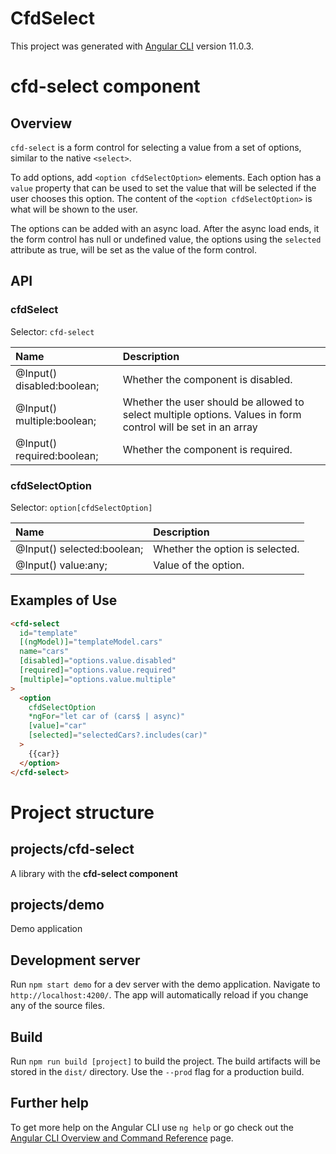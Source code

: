 # CfdSelect

This project was generated with [Angular CLI](https://github.com/angular/angular-cli) version 11.0.3.

# cfd-select component

## Overview

`cfd-select` is a form control for selecting a value from a set of options, similar to the native `<select>`.

To add options, add `<option cfdSelectOption>` elements. Each option has a `value` property that can be used to set the value that will be selected if the user chooses this option. The content of the `<option cfdSelectOption>` is what will be shown to the user.

The options can be added with an async load. After the async load ends, it the form control has null or undefined value, the options using the `selected` attribute as true, will be set as the value of the form control.

## API

### cfdSelect

Selector: `cfd-select`

| Name                       | Description                                                                                                   |
| :------------------------- | :------------------------------------------------------------------------------------------------------------ |
| @Input() disabled:boolean; | Whether the component is disabled.                                                                            |
| @Input() multiple:boolean; | Whether the user should be allowed to select multiple options. Values in form control will be set in an array |
| @Input() required:boolean; | Whether the component is required.                                                                            |

### cfdSelectOption

Selector: `option[cfdSelectOption]`

| Name                       | Description                     |
| :------------------------- | :------------------------------ |
| @Input() selected:boolean; | Whether the option is selected. |
| @Input() value:any;        | Value of the option.            |

## Examples of Use

```html
<cfd-select
  id="template"
  [(ngModel)]="templateModel.cars"
  name="cars"
  [disabled]="options.value.disabled"
  [required]="options.value.required"
  [multiple]="options.value.multiple"
>
  <option
    cfdSelectOption
    *ngFor="let car of (cars$ | async)"
    [value]="car"
    [selected]="selectedCars?.includes(car)"
  >
    {{car}}
  </option>
</cfd-select>
```

# Project structure

## projects/cfd-select

A library with the **cfd-select component**

## projects/demo

Demo application

## Development server

Run `npm start demo` for a dev server with the demo application. Navigate to `http://localhost:4200/`. The app will automatically reload if you change any of the source files.

## Build

Run `npm run build [project]` to build the project. The build artifacts will be stored in the `dist/` directory. Use the `--prod` flag for a production build.

## Further help

To get more help on the Angular CLI use `ng help` or go check out the [Angular CLI Overview and Command Reference](https://angular.io/cli) page.

